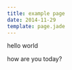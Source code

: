 ```yaml
---
title: example page
date: 2014-11-29
template: page.jade
---
```

hello world

<!-- more -->

how are you today?
